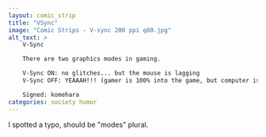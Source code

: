 ```yaml
---
layout: comic_strip
title: "VSync"
image: "Comic Strips - V-sync 200 ppi q80.jpg"
alt_text: >
    V-Sync

    There are two graphics modes in gaming.

    V-Sync ON: no glitches... but the mouse is lagging
    V-Sync OFF: YEAAAH!!! (gamer is 100% into the game, but computer is burning)

    Signed: komehara
categories: society humor
---
```

I spotted a typo, should be "modes" plural.